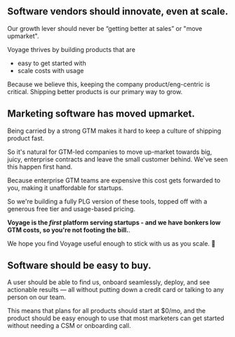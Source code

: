 ## Software vendors should innovate, even at scale.

Our growth lever should never be “getting better at sales” or "move upmarket".

Voyage thrives by building products that are

- easy to get started with
- scale costs with usage

Because we believe this, keeping the company product/eng-centric is critical. Shipping better products is our primary way to grow.

<h2 id="upmarket">Marketing software has moved upmarket.</h2>

Being carried by a strong GTM makes it hard to keep a culture of shipping product fast.

So it's natural for GTM-led companies to move up-market towards big, juicy, enterprise contracts and leave the small customer behind. We've seen this happen first hand.

Because enterprise GTM teams are expensive this cost gets forwarded to you, making it unaffordable for startups.

So we're building a fully PLG version of these tools, topped off with a generous free tier and usage-based pricing.

**Voyage is the _first_ platform serving startups - and we have bonkers low GTM costs, so you're not footing the bill.**.

We hope you find Voyage useful enough to stick with us as you scale. 🚀

## Software should be easy to buy.

A user should be able to find us, onboard seamlessly, deploy, and see actionable results — all without putting down a credit card or talking to any person on our team.

This means that plans for all products should start at $0/mo, and the product should be easy enough to use that most marketers can get started without needing a CSM or onboarding call.
